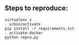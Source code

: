 ## Steps to reproduce:

```
virtualenv v
. v/bin/activate
pip install -r requirements.txt
. activate-docker
python repro.py
```
